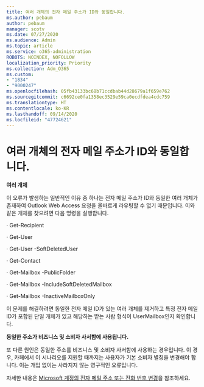 ```yaml
---
title: 여러 개체의 전자 메일 주소가 ID와 동일합니다.
ms.author: pebaum
author: pebaum
manager: scotv
ms.date: 07/27/2020
ms.audience: Admin
ms.topic: article
ms.service: o365-administration
ROBOTS: NOINDEX, NOFOLLOW
localization_priority: Priority
ms.collection: Adm_O365
ms.custom:
- "1834"
- "9000247"
ms.openlocfilehash: 05fb43133bc68b71ccdbab44d28679a1f659e762
ms.sourcegitcommit: c6692ce0fa1358ec3529e59ca0ecdfdea4cdc759
ms.translationtype: HT
ms.contentlocale: ko-KR
ms.lasthandoff: 09/14/2020
ms.locfileid: "47724621"
---
```

# <a name="multiple-objects-have-the-same-email-address-as-identity"></a>여러 개체의 전자 메일 주소가 ID와 동일합니다.

**여러 개체**

이 오류가 발생하는 일반적인 이유 중 하나는 전자 메일 주소가 ID와 동일한 여러 개체가 존재하여 Outlook Web Access 요청을 올바르게 라우팅할 수 없기 때문입니다. 이와 같은 개체를 찾으려면 다음 명령을 실행합니다.

· Get-Recipient <email address>

· Get-User <email address>

· Get-User <email address> -SoftDeletedUser

· Get-Contact <email address>

· Get-Mailbox <email address> -PublicFolder

· Get-Mailbox <email address> -IncludeSoftDeletedMailbox

· Get-Mailbox <email address> -InactiveMailboxOnly

이 문제를 해결하려면 동일한 전자 메일 ID가 있는 여러 개체를 제거하고 특정 전자 메일 ID가 포함된 단일 개체가 있고 해당하는 받는 사람 형식이 UserMailbox인지 확인합니다.

**동일한 주소가 비즈니스 및 소비자 사서함에 사용됩니다.**

또 다른 원인은 동일한 주소를 비즈니스 및 소비자 사서함에 사용하는 경우입니다. 이 경우, 카페에서 이 시나리오를 지원할 때까지는 사용자가 기본 소비자 별칭을 변경해야 합니다. 이는 개입 없이는 사라지지 않는 영구적인 오류입니다.

자세한 내용은 [Microsoft 계정의 전자 메일 주소 또는 전화 번호 변경](https://support.microsoft.com/help/11545/microsoft-account-rename-your-personal-account)을 참조하세요.